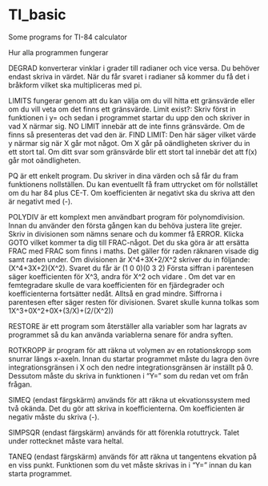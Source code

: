 # TI_basic
Some programs for TI-84 calculator

Hur alla programmen fungerar

DEGRAD konverterar vinklar i grader till radianer och vice versa. Du behöver endast skriva in värdet. När du får svaret i radianer så kommer du få det i bråkform vilket ska multipliceras med pi.

LIMITS fungerar genom att du kan välja om du vill hitta ett gränsvärde eller om du vill veta om det finns ett gränsvärde. Limit exist?: Skriv först in funktionen i y= och sedan i programmet startar du upp den och skriver in vad X närmar sig. NO LIMIT innebär att de inte finns gränsvärde. Om de finns så presenteras det vad den är. FIND LIMIT: Den här säger vilket värde y närmar sig när X går mot något. Om X går på oändligheten skriver du in ett stort tal. Om ditt svar som gränsvärde blir ett stort tal innebär det att f(x) går mot oändligheten.

PQ är ett enkelt program. Du skriver in dina värden och så får du fram funktionens nollställen. Du kan eventuellt få fram uttrycket om för nollstället om du har 84 plus CE-T. Om koefficienten är negativt ska du skriva att den är negativt med (-).

POLYDIV är ett komplext men användbart program för polynomdivision. Innan du använder den första gången kan du behöva justera lite grejer. Skriv in divisionen som nämns senare och du kommer få ERROR. Klicka GOTO vilket kommer ta dig till FRAC-något. Det du ska göra är att ersätta FRAC med FRAC som finns i maths. Det gäller för raden räknaren visade dig samt raden under. Om divisionen är X^4+3X+2/X^2 skriver du in följande: (X^4+3X+2)(X^2). Svaret du får är 
(1 0 0)(0 3 2) Första siffran i parentesen säger koefficienten för X^3, andra för X^2 och vidare . Om det var en femtegradare skulle de vara koefficienten för en fjärdegrader och koefficienterna fortsätter nedåt. Alltså en grad mindre. Siffrorna i parentesen efter säger resten för divisionen. Svaret skulle kunna tolkas som 1X^3+0X^2+0X+(3/X)+(2/(X^2))

RESTORE är ett program som återställer alla variabler som har lagrats av programmet så du kan använda variablerna senare för andra syften. 

ROTKROPP är program för att räkna ut volymen av en rotationskropp som snurrar längs x-axeln. Innan du startar programmet måste du lagra den övre integrationsgränsen i X och den nedre integrationsgränsen är inställt på 0. Dessutom måste du skriva in funktionen i “Y=” som du redan vet om från frågan. 

SIMEQ (endast färgskärm) används för att räkna ut ekvationssystem med två okända. Det du gör att skriva in koefficienterna. Om koefficienten är negativ måste du skriva (-). 

SIMPSQR (endast färgskärm) används för att förenkla rotuttryck. Talet under rottecknet måste vara heltal. 

TANEQ (endast färgskärm) används för att räkna ut tangentens ekvation på en viss punkt. Funktionen som du vet måste skrivas in i “Y=” innan du kan starta programmet. 

